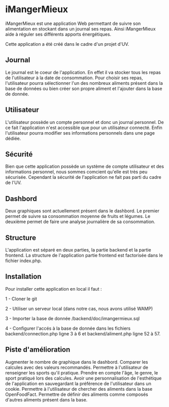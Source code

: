 # iMangerMieux

iMangerMieux est une application Web permettant de suivre son alimentation en stockant dans un journal ses repas.
Ainsi iMangerMieux aide à réguler ses différents apports énergétiques.

Cette application a été créé dans le cadre d'un projet d'UV.

## Journal

Le journal est le coeur de l'application. En effet il va stocker tous les repas de l'utilisateur à la date de consommation.
Pour choisir ses repas, l'utilisateur pourra sélectionner l'un des nombreux aliments présent dans la base de données ou bien créer son propre aliment et l'ajouter dans la base de donnée.

## Utilisateur

L'utilisateur possède un compte personnel et donc un journal personnel. De ce fait l'application n'est accessible que pour un utilisateur connecté. Enfin l'utilisateur pourra modifier ses informations personnels dans une page dédiée.

## Sécurité

Bien que cette application possède un système de compte utilisateur et des informations personnel, nous sommes comcient qu'elle est très peu sécurisée. Cependant la sécurité de l'application ne fait pas parti du cadre de l'UV.

## Dashbord

Deux graphiques sont actuellement présent dans le dashbord.
Le premier permet de suivre sa consommation moyenne de fruits et légumes.
Le deuxième permet de faire une analyse journalière de sa consommation.

## Structure

L'application est séparé en deux parties, la partie backend et la partie frontend.
La structure de l'application partie frontend est factorisée dans le fichier index.php.

## Installation

Pour installer cette application en local il faut :

1 - Cloner le git

2 - Utiliser un serveur local (dans notre cas, nous avons utilisé WAMP)

3 - Importer la base de donnée /backend/doc/imangermieux.sql

4 - Configurer l'accés à la base de donnée dans les fichiers backend/connection.php ligne 3 à 6 et backend/aliment.php ligne 52 à 57.

## Piste d'amélioration

Augmenter le nombre de graphique dans le dashbord.
Comparer les calcules avec des valeurs recommandés.
Permettre à l'utilisateur de renseigner les sports qu'il pratique.
Prendre en compte l'âge, le genre, le sport pratiqué lors des calcules.
Avoir une personnalisation de l'esthétique de l'application en sauvegardant la préférence de l'utilisateur dans un cookie.
Permettre à l'utilisateur de chercher des aliments dans la base OpenFoodFact.
Permettre de définir des aliments comme composés d'autres aliments présent dans la base.